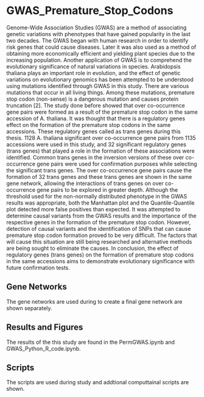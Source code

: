 # GWAS_Premature_Stop_Codons
Genome-Wide Association Studies (GWAS) are a method of associating genetic variations with phenotypes that have gained popularity in the last two decades. The GWAS began with human research in order to identify risk genes that could cause diseases. Later it was also used as a method of obtaining more economically efficient and yielding plant species due to the increasing population. Another application of GWAS is to comprehend the evolutionary significance of natural variations in species. Arabidopsis thaliana plays an important role in evolution, and the effect of genetic variations on evolutionary genomics has been attempted to be understood using mutations identified through GWAS in this study.
There are various mutations that occur in all living things. Among these mutations, premature stop codon (non-sense) is a dangerous mutation and causes protein truncation [2]. The study done before showed that over co-occurrence gene pairs were formed as a result of the premature stop codon in the same accession of A. thaliana. It was thought that there is a regulatory genes effect on the formation of the premature stop codons in the same accessions. These regulatory genes called as trans genes during this thesis. 1128 A. thaliana significant over co-occurrence gene pairs from 1135 accessions were used in this study, and 32 significant regulatory genes (trans genes) that played a role in the formation of these associations were identified. Common trans genes in the inversion versions of these over co-occurrence gene pairs were used for confirmation purposes while selecting the significant trans genes. The over co-occurrence gene pairs cause the formation of 32 trans genes and these trans genes are shown in the same gene network, allowing the interactions of trans genes on over co-occurrence gene pairs to be explored in greater depth. Although the threshold used for the non-normally distributed phenotype in the GWAS results was appropriate, both the Manhattan plot and the Quantile-Quantile plot detected more false positives than expected. It was attempted to determine causal variants from the GWAS results and the importance of the respective genes in the formation of the premature stop codon. However, detection of causal variants and the identification of SNPs that can cause premature stop codon formation proved to be very difficult. The factors that will cause this situation are still being researched and alternative methods are being sought to eliminate the causes.
In conclusion, the effect of regulatory genes (trans genes) on the formation of premature stop codons in the same accessions aims to demonstrate evolutionary significance with future confirmation tests.
## Gene Networks 
The gene networks are used during to create a final gene network are shown separately.
## Results and Figures
The results of the this study are found in the PermGWAS.ipynb and GWAS_Python_R_code.ipynb.
## Scripts 
The scripts are used during study and addtional computtainal scripts are shown. 

